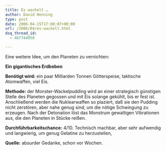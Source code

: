 ```yaml
---
title: Es wackelt …
author: David Henning
type: post
date: 2006-04-15T17:08:07+00:00
url: /2006/04/es-wackelt.html
dsq_thread_id:
  - 467744958

---
```

Eine weitere Idee, um den Planeten zu vernichten:

**Ein gigantisches Erdbeben**

**Benötigt wird:** ein paar Milliarden Tonnen Götterspeise, taktische Atomwaffen, viel Eis.

**Methode:** der Monster-Wackelpudding wird an einer strategisch günstigen Stelle des Planeten gegossen und mit Eis solange gekühlt, bis er fest ist. Anschließend werden die Nuklearwaffen so plaziert, daß sie den Pudding nicht zerstören, aber nahe genug sind, um die nötige Schwingung zu erzeugen. Nach der Detonation löst das Monstrum gewaltigen Vibrationen aus, die den Planeten in Stücke reißen.

**Durchführbarkeitschance:** 4/10. Technisch machbar, aber sehr aufwendig und langwierig, um genug Gelatine zu herzustellen,

**Quelle:** absurder Gedanke, schon vor Wochen.